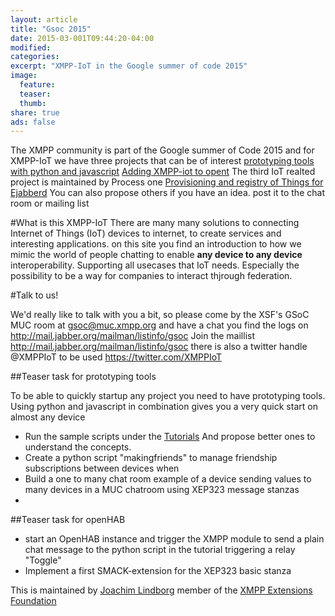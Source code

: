 ```yaml
---
layout: article
title: "Gsoc 2015"
date: 2015-03-001T09:44:20-04:00
modified:
categories: 
excerpt: "XMPP-IoT in the Google summer of code 2015"
image:
  feature:
  teaser:
  thumb:
share: true
ads: false
---
```


The XMPP community is part of the Google summer of Code 2015 and for XMPP-IoT we have three projects that can be of interest [prototyping tools with python and javascript](http://wiki.xmpp.org/web/Summer_of_Code_2015#Prototyping_tools.2C_for_Internet_of_Things_Using_SleekXMPP_and_Web)
[Adding XMPP-iot to opent](http://wiki.xmpp.org/web/Summer_of_Code_2015#Adding_XMPP-IoT_to_the_openHAB_smarthome_project_using_Smack)
The third IoT realted project is maintained by Process one
[Provisioning and registry of Things for Ejabberd](http://wiki.xmpp.org/web/Summer_of_Code_2015#Provisioning_and_registry_of_Things_.28IoT.29_for_ejabberd)
You can also propose others if you have an idea. post it to the chat room or mailing list

#What is this XMPP-IoT
There are many many solutions to connecting Internet of Things (IoT) devices to internet, to create services and interesting applications. on this site you find an introduction to how we mimic the world of people chatting to enable **any device to any device** interoperability. Supporting all usecases that IoT needs. Especially the possibility to be a way for companies to interact thjrough federation.

#Talk to us!

We'd really like to talk with you a bit, so please come by the XSF's GSoC MUC room at gsoc@muc.xmpp.org and have a chat you find the logs on http://mail.jabber.org/mailman/listinfo/gsoc
Join the maillist http://mail.jabber.org/mailman/listinfo/gsoc there is also a twitter handle @XMPPIoT to be used https://twitter.com/XMPPIoT

##Teaser task for prototyping tools

To be able to quickly startup any project you need to have prototyping tools. Using python and javascript in combination gives you a very quick start on almost any device

* Run the sample scripts under the [Tutorials](http://xmpp-iot.github.io/tutorials/) And propose better ones to understand the concepts.
* Create a python script "makingfriends" to manage friendship subscriptions between devices when 
* Build a one to many chat room example of a device sending values to many devices in a MUC chatroom using XEP323 message stanzas
* 


##Teaser task for openHAB

* start an OpenHAB instance and trigger the XMPP module to send a plain chat message to the python script in the tutorial triggering a relay "Toggle"
* Implement a first SMACK-extension for the XEP323 basic stanza  

This is maintained by [Joachim Lindborg](http://lsys.se/)  member of the  [XMPP Extensions Foundation](http://xmpp.org/about-xmpp/xsf/xsf-member-list/)
